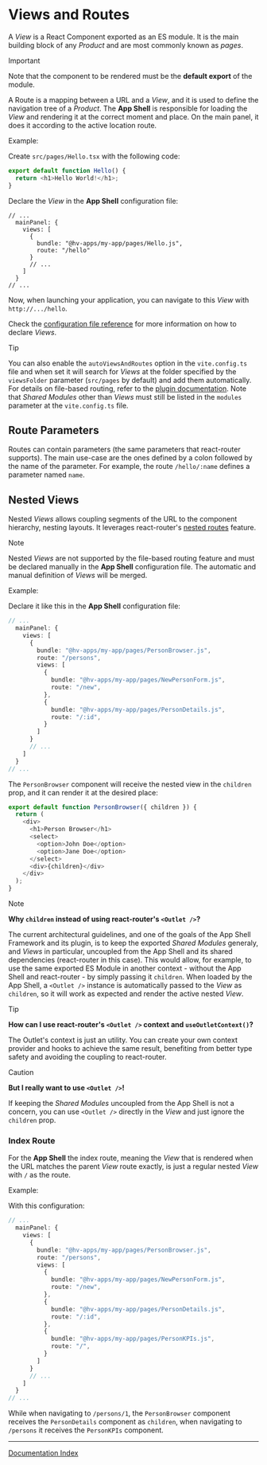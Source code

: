 # Views and Routes

A _View_ is a React Component exported as an ES module. It is the main building block of any _Product_ and are most commonly known as _pages_.

> [!IMPORTANT]
> Note that the component to be rendered must be the **default export** of the module.

A Route is a mapping between a URL and a _View_, and it is used to define the navigation tree of a _Product_. The **App Shell** is responsible for loading the _View_ and rendering it at the correct moment and place. On the main panel, it does it according to the active location route.

Example:

Create `src/pages/Hello.tsx` with the following code:

```typescript
export default function Hello() {
  return <h1>Hello World!</h1>;
}
```

Declare the _View_ in the **App Shell** configuration file:

```jsonc
// ...
  mainPanel: {
    views: [
      {
        bundle: "@hv-apps/my-app/pages/Hello.js",
        route: "/hello"
      }
      // ...
    ]
  }
// ...
```

Now, when launching your application, you can navigate to this _View_ with `http://.../hello`.

Check the [configuration file reference](./config-file.md#main-panel) for more information on how to declare _Views_.

> [!TIP]
> You can also enable the `autoViewsAndRoutes` option in the `vite.config.ts` file and when set it will search for _Views_ at the folder specified by the `viewsFolder` parameter (`src/pages` by default) and add them automatically. For details on file-based routing, refer to the [plugin documentation](../client/packages/app-shell-vite-plugin/README.md). Note that _Shared Modules_ other than _Views_ must still be listed in the `modules` parameter at the `vite.config.ts` file.

## Route Parameters

Routes can contain parameters (the same parameters that react-router supports). The main use-case are the ones defined by a colon followed by the name of the parameter. For example, the route `/hello/:name` defines a parameter named `name`.

## Nested Views

Nested _Views_ allows coupling segments of the URL to the component hierarchy, nesting layouts. It leverages react-router's [nested routes](https://reactrouter.com/en/main/start/overview#nested-routes) feature.

> [!NOTE]
> Nested _Views_ are not supported by the file-based routing feature and must be declared manually in the **App Shell** configuration file.
> The automatic and manual definition of _Views_ will be merged.

Example:

Declare it like this in the **App Shell** configuration file:

```typescript
// ...
  mainPanel: {
    views: [
      {
        bundle: "@hv-apps/my-app/pages/PersonBrowser.js",
        route: "/persons",
        views: [
          {
            bundle: "@hv-apps/my-app/pages/NewPersonForm.js",
            route: "/new",
          },
          {
            bundle: "@hv-apps/my-app/pages/PersonDetails.js",
            route: "/:id",
          }
        ]
      }
      // ...
    ]
  }
// ...
```

The `PersonBrowser` component will receive the nested view in the `children` prop, and it can render it at the desired place:

```typescript
export default function PersonBrowser({ children }) {
  return (
    <div>
      <h1>Person Browser</h1>
      <select>
        <option>John Doe</option>
        <option>Jane Doe</option>
      </select>
      <div>{children}</div>
    </div>
  );
}
```

> [!NOTE]
> **Why `children` instead of using react-router's `<Outlet />`?**
>
> The current architectural guidelines, and one of the goals of the App Shell Framework and its plugin, is to keep the exported _Shared Modules_ generaly, and _Views_ in particular, uncoupled from the App Shell and its shared dependencies (react-router in this case). This would allow, for example, to use the same exported ES Module in another context - without the App Shell and react-router - by simply passing it `children`.
> When loaded by the App Shell, a `<Outlet />` instance is automatically passed to the _View_ as `children`, so it will work as expected and render the active nested _View_.

> [!TIP]
> **How can I use react-router's `<Outlet />` context and `useOutletContext()`?**
>
> The Outlet's context is just an utility. You can create your own context provider and hooks to achieve the same result, benefiting from better type safety and avoiding the coupling to react-router.

> [!CAUTION]
> **But I really want to use `<Outlet />`!**
>
> If keeping the _Shared Modules_ uncoupled from the App Shell is not a concern, you can use `<Outlet />` directly in the _View_ and just ignore the `children` prop.

### Index Route

For the **App Shell** the index route, meaning the _View_ that is rendered when the URL matches the parent _View_ route exactly, is just a regular nested _View_ with `/` as the route.

Example:

With this configuration:

```typescript
// ...
  mainPanel: {
    views: [
      {
        bundle: "@hv-apps/my-app/pages/PersonBrowser.js",
        route: "/persons",
        views: [
          {
            bundle: "@hv-apps/my-app/pages/NewPersonForm.js",
            route: "/new",
          },
          {
            bundle: "@hv-apps/my-app/pages/PersonDetails.js",
            route: "/:id",
          },
          {
            bundle: "@hv-apps/my-app/pages/PersonKPIs.js",
            route: "/",
          }
        ]
      }
      // ...
    ]
  }
// ...
```

While when navigating to `/persons/1`, the `PersonBrowser` component receives the `PersonDetails` component as `children`, when navigating to `/persons` it receives the `PersonKPIs` component.

___
[Documentation Index](./README.md)
